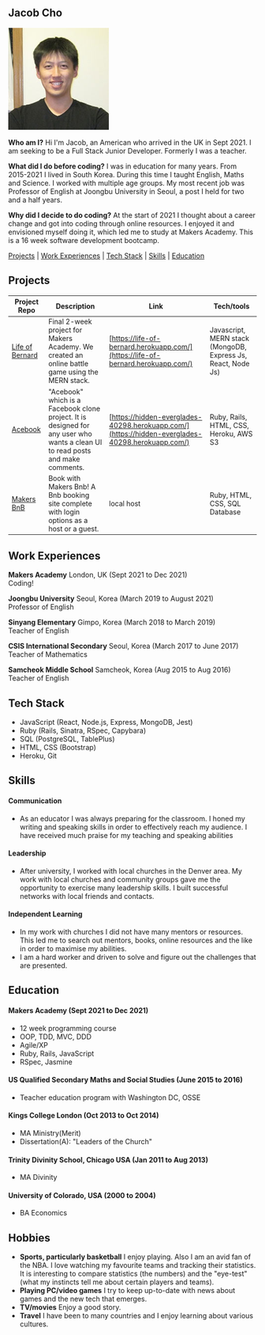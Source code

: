 ## Jacob Cho

![alt text](https://github.com/jtc27/CV/blob/master/profile.jpg?)

**Who am I?** Hi I'm Jacob, an American who arrived in the UK in Sept 2021.  I am seeking to be a Full Stack Junior Developer.  Formerly I was a teacher.

**What did I do before coding?** I was in education for many years.  From 2015-2021 I lived in South Korea.  During this time I taught English, Maths and Science.  I worked with multiple age groups.  My most recent job was Professor of English at Joongbu University in Seoul, a post I held for two and a half years.

**Why did I decide to do coding?** At the start of 2021 I thought about a career change and got into coding through online resources.  I enjoyed it and envisioned myself doing it, which led me to study at Makers Academy.  This is a 16 week software development bootcamp.

[Projects](#projects) | [Work Experiences](#work-experiences) | [Tech Stack](#tech-stack) | [Skills](#Skills) |  [Education](#education)

## Projects

| Project Repo                         | Description       | Link              | Tech/tools        |
| ---------------------------- | ----------------- | ----------------- | ----------------- |
| [Life of Bernard](https://github.com/jtc27/EP3-Gaming-FE)            | Final 2-week project for Makers Academy.  We created an online battle game using the MERN stack. | [https://life-of-bernard.herokuapp.com/](https://life-of-bernard.herokuapp.com/)| Javascript, MERN stack (MongoDB, Express Js, React, Node Js) |
| [Acebook](https://github.com/jtc27/acebook-Jeamm-Team)            | "Acebook" which is a Facebook clone project.  It is designed for any user who wants a clean UI to read posts and make comments. | [https://hidden-everglades-40298.herokuapp.com/](https://hidden-everglades-40298.herokuapp.com/)| Ruby, Rails, HTML, CSS, Heroku, AWS S3|
| [Makers BnB](https://github.com/ConorButler/makers-bnb)            | Book with Makers Bnb!  A Bnb booking site complete with login options as a host or a guest. | local host | Ruby, HTML, CSS, SQL Database |

## Work Experiences

**Makers Academy** London, UK (Sept 2021 to Dec 2021)  
Coding!

**Joongbu University** Seoul, Korea (March 2019 to August 2021)  
Professor of English

**Sinyang Elementary** Gimpo, Korea (March 2018 to March 2019)  
Teacher of English

**CSIS International Secondary** Seoul, Korea (March 2017 to June 2017)  
Teacher of Mathematics

**Samcheok Middle School** Samcheok, Korea (Aug 2015 to Aug 2016)  
Teacher of English

## Tech Stack

- JavaScript (React, Node.js, Express, MongoDB, Jest)
- Ruby (Rails, Sinatra, RSpec, Capybara)
- SQL (PostgreSQL, TablePlus)
- HTML, CSS (Bootstrap)
- Heroku, Git

## Skills

#### Communication

- As an educator I was always preparing for the classroom.  I honed my writing and speaking skills in order to effectively reach my audience.  I have received much praise for my teaching and speaking abilities

#### Leadership

- After university, I worked with local churches in the Denver area.  My work with local churches and community groups gave me the opportunity to exercise many leadership skills.  I built successful networks with local friends and contacts. 

#### Independent Learning

- In my work with churches I did not have many mentors or resources.  This led me to search out mentors, books, online resources and the like in order to maximise my abilities.
- I am a hard worker and driven to solve and figure out the challenges that are presented.  


## Education

#### Makers Academy (Sept 2021 to Dec 2021)
- 12 week programming course
- OOP, TDD, MVC, DDD
- Agile/XP
- Ruby, Rails, JavaScript
- RSpec, Jasmine

#### US Qualified Secondary Maths and Social Studies (June 2015 to 2016)

- Teacher education program with Washington DC, OSSE

#### Kings College London (Oct 2013 to Oct 2014)

- MA Ministry(Merit)
- Dissertation(A): "Leaders of the Church"

#### Trinity Divinity School, Chicago USA (Jan 2011 to Aug 2013)

- MA Divinity

#### University of Colorado, USA (2000 to 2004)

- BA Economics


## Hobbies

- **Sports, particularly basketball**  I enjoy playing.  Also I am an avid fan of the NBA.  I love watching my favourite teams and tracking their statistics.  It is interesting to compare statistics (the numbers) and the "eye-test" (what my instincts tell me about certain players and teams).
- **Playing PC/video games**   I try to keep up-to-date with news about games and the new tech that emerges.
- **TV/movies**   Enjoy a good story.
- **Travel** I have been to many countries and I enjoy learning about various cultures.

